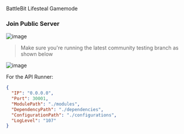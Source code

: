 BattleBit Lifesteal Gamemode

### Join Public Server

![image](https://github.com/DasIschBims/BattleBitLifeSteal/assets/46683337/5d7a69a8-558b-4a72-a4ca-691d8e7175f9)

> Make sure you're running the latest community testing branch as shown below

![image](https://github.com/DasIschBims/BattleBitLifeSteal/assets/46683337/f87270c9-61c6-46af-9a87-1060bba55d7d)

For the API Runner:
```json
{
  "IP": "0.0.0.0",
  "Port": 30001,
  "ModulePath": "./modules",
  "DependencyPath": "./dependencies",
  "ConfigurationPath": "./configurations",
  "LogLevel": "107"
}
```
